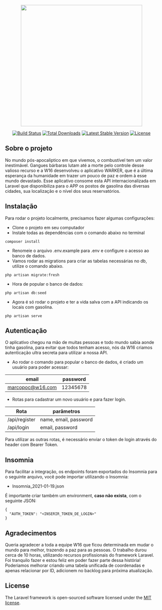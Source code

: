 <p align="center"><a href="https://laravel.com" target="_blank"><img src="https://raw.githubusercontent.com/laravel/art/master/logo-lockup/5%20SVG/2%20CMYK/1%20Full%20Color/laravel-logolockup-cmyk-red.svg" width="400"></a></p>

<p align="center">
<a href="https://travis-ci.org/laravel/framework"><img src="https://travis-ci.org/laravel/framework.svg" alt="Build Status"></a>
<a href="https://packagist.org/packages/laravel/framework"><img src="https://img.shields.io/packagist/dt/laravel/framework" alt="Total Downloads"></a>
<a href="https://packagist.org/packages/laravel/framework"><img src="https://img.shields.io/packagist/v/laravel/framework" alt="Latest Stable Version"></a>
<a href="https://packagist.org/packages/laravel/framework"><img src="https://img.shields.io/packagist/l/laravel/framework" alt="License"></a>
</p>

## Sobre o projeto

No mundo pós-apocaliptico em que vivemos, o combustível tem um valor inestimável. Gangues bárbaras lutam até a morte pelo controle desse valioso recurso e a W16 desenvolveu o aplicativo WARKER, que é a última esperança da humanidade em trazer um pouco de paz e ordem à esse mundo devastado. Esse aplicativo consome esta API internacionalizada em Laravel que disponibiliza para o APP os postos de gasolina das diversas cidades, sua localização e o nível dos seus reservatórios.

## Instalação

Para rodar o projeto localmente, precisamos fazer algumas configurações:

- Clone o projeto em seu computador
- Instale todas as dependências com o comando abaixo no terminal
```
composer install
```
- Renomeie o arquivo .env.example para .env e configure o acesso ao banco de dados.
- Vamos rodar as migrations para criar as tabelas necessárias no db, utilize o comando abaixo.
```
php artisan migrate:fresh
```
- Hora de popular o banco de dados:
```
php artisan db:seed
```
- Agora é só rodar o projeto e ter a vida salva com a API indicando os locais com gasolina.
```
php artisan serve
```

## Autenticação

O aplicativo chegou na mão de muitas pessoas e todo mundo sabia aonde tinha gasolina, para evitar que todos tenham acesso, nós da W16 criamos autenticação ultra secreta para utilizar a nossa API.

- Ao rodar o comando para popular o banco de dados, é criado um usuário para poder acessar:

| email            | password |
| -----            | -------- |
| marcopoc@w16.com | 12345678 |

- Rotas para cadastrar um novo usuário e para fazer login.

| Rota            | parâmetros |
| -----           | --------   |
| /api/register   | name, email, password   |
| /api/login      | email, password   |

Para utilizar as outras rotas, é necessário enviar o token de login através do header com Bearer Token.

## Insomnia

Para facilitar a integração, os endpoints foram exportados do Insomnia para o seguinte arquivo, você pode importar utilizando o Insomnia:
- Insomnia_2021-01-19.json

É importante criar também um environment, **caso não exista**, com o seguinte JSON:
```
{
  "AUTH_TOKEN": "<INSERIR_TOKEN_DE_LOGIN>"
}
```

## Agradecimentos

Queria agradecer a toda a equipe W16 que ficou determinada em mudar o mundo para melhor, trazendo a paz para as pessoas.
O trabalho durou cerca de 10 horas, utilizando recursos profissionais do framework Laravel. 
Foi tranquilo fazer e estou feliz em poder fazer parte dessa história!
Poderiamos melhorar criando uma tabela unificada de coordenadas e apenas relacionar por ID, adicionem no backlog para próxima atualização.

## License

The Laravel framework is open-sourced software licensed under the [MIT license](https://opensource.org/licenses/MIT).
